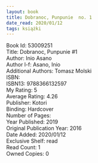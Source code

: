 ```yaml
---
layout: book
title: Dobranoc, Punpunie  no. 1
date_read: 2020/01/12
tags: książki
---
```


Book Id: 53009251<br />
Title: Dobranoc, Punpunie #1<br />
Author: Inio Asano<br />
Author l-f: Asano, Inio<br />
Additional Authors: Tomasz Molski<br />
ISBN: <br />
ISBN13: 9788366132597<br />
My Rating: 5<br />
Average Rating: 4.26<br />
Publisher: Kotori<br />
Binding: Hardcover<br />
Number of Pages: <br />
Year Published: 2019<br />
Original Publication Year: 2016<br />
Date Added: 2020/01/12<br />
Exclusive Shelf: read<br />
Read Count: 1<br />
Owned Copies: 0<br />


